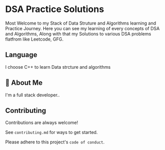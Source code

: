 # DSA Practice Solutions

Most Welcome to my Stack of Data Struture and Algorithms learning and Practice Journey. Here you can see my learning of every concepts of DSA and Algorithms, Along with that my Solutions to various DSA problems flatfrom like Leetcode, GFG.

## Language 

I choose C++ to learn Data strcture and algorithms  

## 🚀 About Me
I'm a full stack developer..

## Contributing

Contributions are always welcome!

See `contributing.md` for ways to get started.

Please adhere to this project's `code of conduct`.





